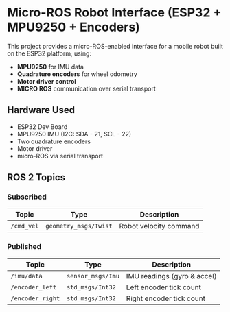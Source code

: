 # Micro-ROS Robot Interface (ESP32 + MPU9250 + Encoders)

This project provides a micro-ROS-enabled interface for a mobile robot built on the ESP32 platform, using:
- **MPU9250** for IMU data
- **Quadrature encoders** for wheel odometry
- **Motor driver control**
- **MICRO ROS** communication over serial transport

## Hardware Used
- ESP32 Dev Board
- MPU9250 IMU (I2C: SDA - 21, SCL - 22)
- Two quadrature encoders
- Motor driver
- micro-ROS via serial transport

## ROS 2 Topics
### Subscribed

| Topic      | Type                     | Description            |
|------------|--------------------------|------------------------|
| `/cmd_vel` | `geometry_msgs/Twist`    | Robot velocity command |

### Published

| Topic           | Type                  | Description                  |
|------------------|------------------------|------------------------------|
| `/imu/data`      | `sensor_msgs/Imu`      | IMU readings (gyro & accel) |
| `/encoder_left`  | `std_msgs/Int32`       | Left encoder tick count     |
| `/encoder_right` | `std_msgs/Int32`       | Right encoder tick count    |
